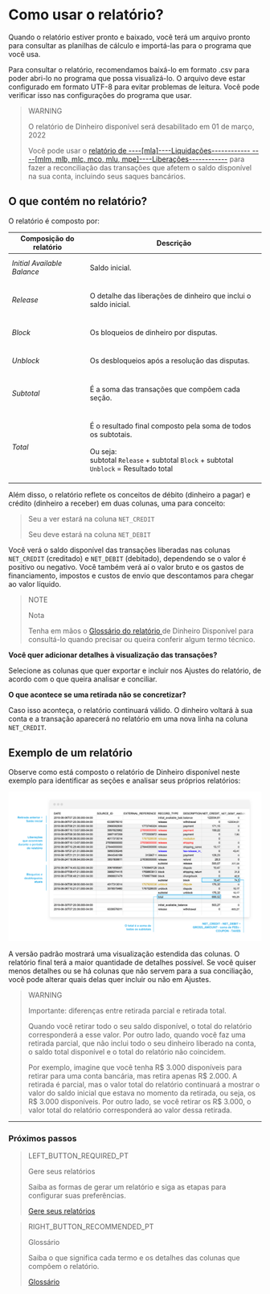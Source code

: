 
# Como usar o relatório?



Quando o relatório estiver pronto e baixado, você terá um arquivo pronto para consultar as planilhas de cálculo e importá-las para o programa que você usa.

Para consultar o relatório, recomendamos baixá-lo em formato .csv para poder abri-lo no programa que possa visualizá-lo. O arquivo deve estar configurado em formato UTF-8 para evitar problemas de leitura. 
Você pode verificar isso nas configurações do programa que usar.

> WARNING
>
> O relatório de Dinheiro disponível será desabilitado em 01 de março, 2022
>
> Você pode usar o [relatório de ----[mla]----Liquidações------------ ----[mlm, mlb, mlc, mco, mlu, mpe]----Liberações------------](https://www.mercadopago[FAKER][URL][DOMAIN]/developers/pt/guides/manage-account/reports/released-money/introduction) para fazer a reconciliação das transações que afetem o saldo disponível na sua conta, incluindo seus saques bancários.

## O que contém no relatório?

O relatório é composto por:

| Composição do relatório | Descrição |
| --- | --- |
| *Initial Available Balance* |<br/> Saldo inicial.<br/><br/>|
| *Release* |<br/> O detalhe das liberações de dinheiro que inclui o saldo inicial.<br/><br/> |
| *Block* | <br/>Os bloqueios de dinheiro por disputas.<br/><br/> |
| *Unblock* |<br/> Os desbloqueios após a resolução das disputas.<br/><br/>|
| *Subtotal* | <br/>É a soma das transações que compõem cada seção.<br/><br/>|
| *Total*| <br/> É o resultado final composto pela soma de todos os subtotais. <br/><br/>Ou seja:<br/> subtotal `Release` + subtotal `Block` + subtotal `Unblock` = Resultado total<br/><br/> |


Além disso, o relatório reflete os conceitos de débito (dinheiro a pagar) e crédito (dinheiro a receber) em duas colunas, uma para conceito:  

> Seu a ver estará na coluna `NET_CREDIT`
>
> Seu deve estará na coluna `NET_DEBIT`

Você verá o saldo disponível das transações liberadas nas colunas `NET_CREDIT` (creditado) e `NET_DEBIT` (debitado), dependendo se o valor é positivo ou negativo. Você também verá aí o valor bruto e os gastos de financiamento, impostos e custos de envio que descontamos para chegar ao valor líquido.

> NOTE
>
> Nota
>
> Tenha em mãos o [Glossário do relatório ](https://www.mercadopago[FAKER][URL][DOMAIN]/developers/pt/guides/manage-account/reports/available-money/glossary) de Dinheiro Disponível para consultá-lo quando precisar ou queira conferir algum termo técnico.

**Você quer adicionar detalhes à visualização das transações?**

Selecione as colunas que quer exportar e incluir nos Ajustes do relatório, de acordo com o que queira analisar e conciliar.

**O que acontece se uma retirada não se concretizar?**

Caso isso aconteça, o relatório continuará válido. O dinheiro voltará à sua conta e a transação aparecerá no relatório em uma nova linha na coluna `NET_CREDIT`.
 

## Exemplo de um relatório

Observe como está composto o relatório de Dinheiro disponível neste exemplo para identificar as seções e analisar seus próprios relatórios:

![Reporte de dinero disponible Ejemplos Mercado Pago](/images/manage-account/reports/examples-pt.png)

A versão padrão mostrará uma visualização estendida das colunas. O relatório final terá a maior quantidade de detalhes possível. Se você quiser menos detalhes ou se há colunas que não servem para a sua conciliação, você pode alterar quais delas quer incluir ou não em Ajustes.

> WARNING
>
> Importante: diferenças entre retirada parcial e retirada total.
>
> Quando você retirar todo o seu saldo disponível, o total do relatório corresponderá a esse valor. Por outro lado, quando você faz uma retirada parcial, que não inclui todo o seu dinheiro liberado na conta, o saldo total disponível e o total do relatório não coincidem.
>
>Por exemplo, imagine que você tenha R$ 3.000 disponíveis para retirar para uma conta bancária, mas retira apenas R$ 2.000. A retirada é parcial, mas o valor total do relatório continuará a mostrar o valor do saldo inicial que estava no momento da retirada, ou seja, os R$ 3.000 disponíveis. Por outro lado, se você retirar os R$ 3.000, o valor total do relatório corresponderá ao valor dessa retirada.

<hr/>

### Próximos passos

> LEFT_BUTTON_REQUIRED_PT
>
> Gere seus relatórios
>
> Saiba as formas de gerar um relatório e siga as etapas para configurar suas preferências.
>
> [Gere seus relatórios](https://www.mercadopago[FAKER][URL][DOMAIN]/developers/pt/guides/manage-account/reports/available-money/generate)

> RIGHT_BUTTON_RECOMMENDED_PT
>
> Glossário
>
> Saiba o que significa cada termo e os detalhes das colunas que compõem o relatório.
>
> [Glossário](https://www.mercadopago[FAKER][URL][DOMAIN]/developers/pt/guides/manage-account/reports/available-money/glossary)
